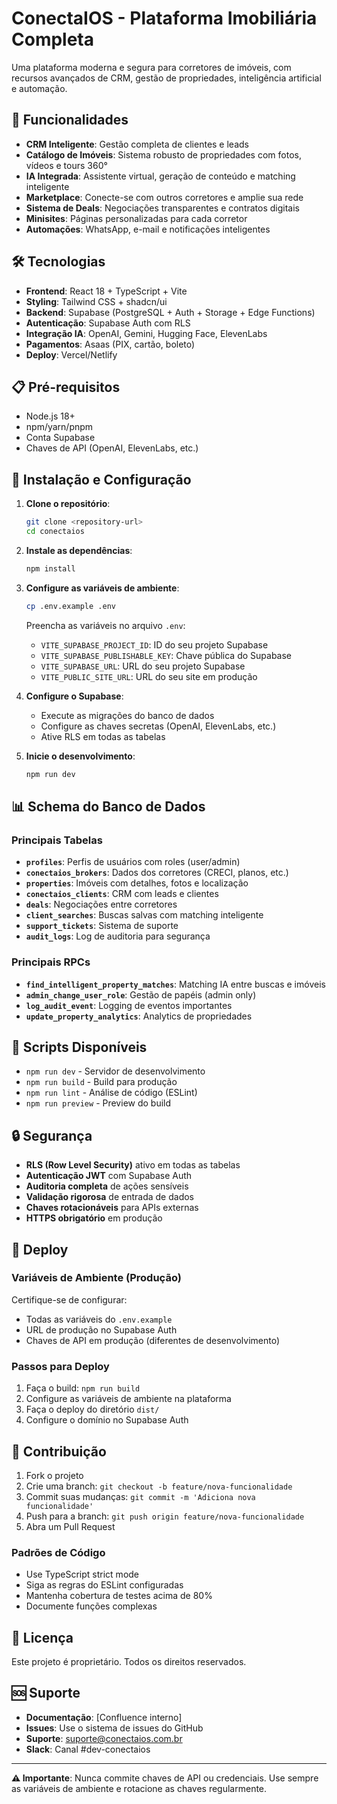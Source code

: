 # ConectaIOS - Plataforma Imobiliária Completa

Uma plataforma moderna e segura para corretores de imóveis, com recursos avançados de CRM, gestão de propriedades, inteligência artificial e automação.

## 🚀 Funcionalidades

- **CRM Inteligente**: Gestão completa de clientes e leads
- **Catálogo de Imóveis**: Sistema robusto de propriedades com fotos, vídeos e tours 360°
- **IA Integrada**: Assistente virtual, geração de conteúdo e matching inteligente
- **Marketplace**: Conecte-se com outros corretores e amplie sua rede
- **Sistema de Deals**: Negociações transparentes e contratos digitais
- **Minisites**: Páginas personalizadas para cada corretor
- **Automações**: WhatsApp, e-mail e notificações inteligentes

## 🛠️ Tecnologias

- **Frontend**: React 18 + TypeScript + Vite
- **Styling**: Tailwind CSS + shadcn/ui
- **Backend**: Supabase (PostgreSQL + Auth + Storage + Edge Functions)
- **Autenticação**: Supabase Auth com RLS
- **Integração IA**: OpenAI, Gemini, Hugging Face, ElevenLabs
- **Pagamentos**: Asaas (PIX, cartão, boleto)
- **Deploy**: Vercel/Netlify

## 📋 Pré-requisitos

- Node.js 18+ 
- npm/yarn/pnpm
- Conta Supabase
- Chaves de API (OpenAI, ElevenLabs, etc.)

## 🔧 Instalação e Configuração

1. **Clone o repositório**:
   ```bash
   git clone <repository-url>
   cd conectaios
   ```

2. **Instale as dependências**:
   ```bash
   npm install
   ```

3. **Configure as variáveis de ambiente**:
   ```bash
   cp .env.example .env
   ```
   
   Preencha as variáveis no arquivo `.env`:
   - `VITE_SUPABASE_PROJECT_ID`: ID do seu projeto Supabase
   - `VITE_SUPABASE_PUBLISHABLE_KEY`: Chave pública do Supabase
   - `VITE_SUPABASE_URL`: URL do seu projeto Supabase
   - `VITE_PUBLIC_SITE_URL`: URL do seu site em produção

4. **Configure o Supabase**:
   - Execute as migrações do banco de dados
   - Configure as chaves secretas (OpenAI, ElevenLabs, etc.)
   - Ative RLS em todas as tabelas

5. **Inicie o desenvolvimento**:
   ```bash
   npm run dev
   ```

## 📊 Schema do Banco de Dados

### Principais Tabelas

- **`profiles`**: Perfis de usuários com roles (user/admin)
- **`conectaios_brokers`**: Dados dos corretores (CRECI, planos, etc.)
- **`properties`**: Imóveis com detalhes, fotos e localização
- **`conectaios_clients`**: CRM com leads e clientes
- **`deals`**: Negociações entre corretores
- **`client_searches`**: Buscas salvas com matching inteligente
- **`support_tickets`**: Sistema de suporte
- **`audit_logs`**: Log de auditoria para segurança

### Principais RPCs

- **`find_intelligent_property_matches`**: Matching IA entre buscas e imóveis
- **`admin_change_user_role`**: Gestão de papéis (admin only)
- **`log_audit_event`**: Logging de eventos importantes
- **`update_property_analytics`**: Analytics de propriedades

## 🧪 Scripts Disponíveis

- `npm run dev` - Servidor de desenvolvimento
- `npm run build` - Build para produção
- `npm run lint` - Análise de código (ESLint)
- `npm run preview` - Preview do build

## 🔒 Segurança

- **RLS (Row Level Security)** ativo em todas as tabelas
- **Autenticação JWT** com Supabase Auth
- **Auditoria completa** de ações sensíveis
- **Validação rigorosa** de entrada de dados
- **Chaves rotacionáveis** para APIs externas
- **HTTPS obrigatório** em produção

## 🚀 Deploy

### Variáveis de Ambiente (Produção)

Certifique-se de configurar:
- Todas as variáveis do `.env.example`
- URL de produção no Supabase Auth
- Chaves de API em produção (diferentes de desenvolvimento)

### Passos para Deploy

1. Faça o build: `npm run build`
2. Configure as variáveis de ambiente na plataforma
3. Faça o deploy do diretório `dist/`
4. Configure o domínio no Supabase Auth

## 🤝 Contribuição

1. Fork o projeto
2. Crie uma branch: `git checkout -b feature/nova-funcionalidade`
3. Commit suas mudanças: `git commit -m 'Adiciona nova funcionalidade'`
4. Push para a branch: `git push origin feature/nova-funcionalidade`
5. Abra um Pull Request

### Padrões de Código

- Use TypeScript strict mode
- Siga as regras do ESLint configuradas
- Mantenha cobertura de testes acima de 80%
- Documente funções complexas

## 📝 Licença

Este projeto é proprietário. Todos os direitos reservados.

## 🆘 Suporte

- **Documentação**: [Confluence interno]
- **Issues**: Use o sistema de issues do GitHub
- **Suporte**: suporte@conectaios.com.br
- **Slack**: Canal #dev-conectaios

---

**⚠️ Importante**: Nunca commite chaves de API ou credenciais. Use sempre as variáveis de ambiente e rotacione as chaves regularmente.